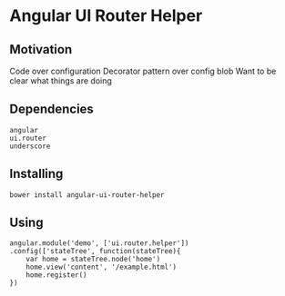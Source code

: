 # Angular UI Router Helper

## Motivation
Code over configuration
Decorator pattern over config blob
Want to be clear what things are doing

## Dependencies
    angular
    ui.router
    underscore

## Installing
    bower install angular-ui-router-helper

## Using
    angular.module('demo', ['ui.router.helper'])
    .config(['stateTree', function(stateTree){
        var home = stateTree.node('home')
        home.view('content', '/example.html')
        home.register()
    })
        

